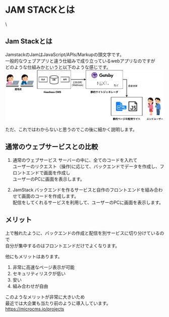 # JAM STACKとは

&#x20;\
## Jam Stackとは

JamstackのJamはJavaScript/APIs/Markupの頭文字です。</br>
一般的なウェブアプリと違う仕組みで成り立っているwebアプリなのですが</br>
どのような仕組みかというと以下のような感じです。
<img src="/image/jamstack_flow.png">

ただ、これではわからないと思うのでこの後に細かく説明します。

## 通常のウェブサービスとの比較
1. 通常のウェブサービス
サーバーの中に、全てのコードを入れて</br>
ユーザーのリクエスト（操作)に応じて、バックエンドでデータを作成し、フロントエンドで画面を作成し</br>
ユーザーのPCに画面を表示します。</br>

2. JamStack
バックエンドを作るサービスと自作のフロントエンドを組み合わせて画面のコードを作成します。</br>
配信をしてくれるサービスを利用して、ユーザーのPCに画面を表示します。


## メリット
上で触れたように、バックエンドの作成と配信を別サービスに切り分けているので</br>
自分が集中するのはフロントエンドだけでよくなります。

他にもメリットはあります。
1. 非常に高速なページ表示が可能
2. セキュリティリスクが低い
3. 安い
4. 組み合わせが自由

このようなメリットが非常に大きいため</br>
最近では大企業も当たり前のように導入しています。</br>
https://microcms.io/projects
